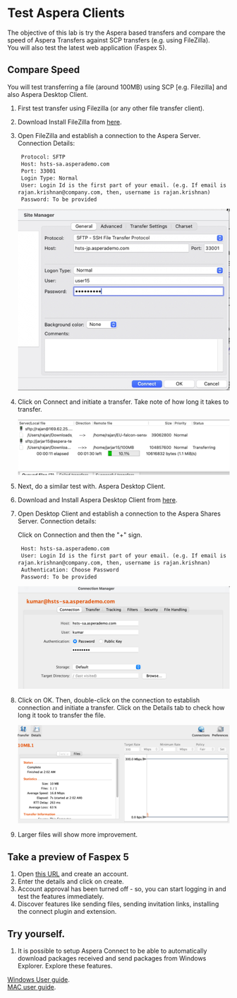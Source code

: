 # Test Aspera Clients

The objective of this lab is try the Aspera based transfers and compare the speed of Aspera Transfers against SCP transfers (e.g. using FileZilla).   
You will also test the latest web application (Faspex 5). 

## Compare Speed

You will test transferring a file (around 100MB) using SCP [e.g. Filezilla] and also Aspera Desktop Client. 

1. First test transfer using Filezilla (or any other file transfer client).  
2. Download Install FileZilla from [here](https://filezilla-project.org/download.php?type=client).   
3. Open FileZilla and establish a connection to the Aspera Server.  Connection Details:   
	
		Protocol: SFTP
		Host: hsts-sa.asperademo.com
		Port: 33001
		Login Type: Normal    
		User: Login Id is the first part of your email. (e.g. If email is rajan.krishnan@company.com, then, username is rajan.krishnan)    
		Password: To be provided
		
	
	![](images/image62.jpg)
	
4. Click on Connect and initiate a transfer. Take note of how long it takes to transfer.   

	![](images/image63.jpg)



1. Next, do a similar test with. Aspera Desktop Client.   
2. Download and Install Aspera Desktop Client from [here](https://www.ibm.com/products/aspera/downloads).  
3. Open Desktop Client and establish a connection to the Aspera Shares Server.  Connection details:

	Click on Connection and then the "+" sign.   
	
		Host: hsts-sa.asperademo.com
		User: Login Id is the first part of your email. (e.g. If email is rajan.krishnan@company.com, then, username is rajan.krishnan)
		Authentication: Choose Password
		Password: To be provided
		
	![](images/image64.jpg)
	
1. Click on OK. Then, double-click on the connection to establish connection and initiate a transfer. Click on the Details tab to check how long it took to transfer the file.   

	![](images/image65.jpg)
	
2. Larger files will show more improvement.   


## Take a preview of Faspex 5 

1. Open [this URL](https://aspera-techjam.asperademo.com/aspera/faspex/) and create an account.  
2. Enter the details and click on create.   
3. Account approval has been turned off - so, you can start logging in and test the features immediately.   
4. Discover features like sending files, sending invitation links, installing the connect plugin and extension.   

## Try yourself.

1. It is possible to setup Aspera Connect to be able to automatically download packages received and send packages from Windows Explorer. Explore these features. 

[Windows User guide](https://www.ibm.com/docs/en/aspera-connect/4.2?topic=windows-working-aspera-faspex).  
[MAC user guide](https://www.ibm.com/docs/en/aspera-connect/4.2?topic=macos-working-aspera-faspex).  



